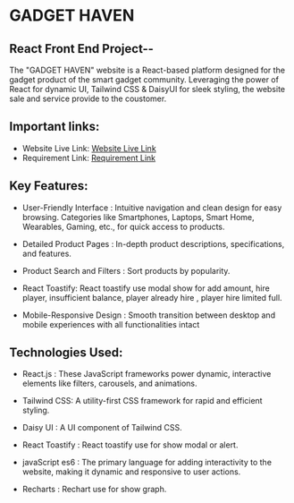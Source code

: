 # GADGET HAVEN

## React Front End Project--

The "GADGET HAVEN" website is a React-based platform designed for the gadget product of the smart gadget community. Leveraging the power of React for dynamic UI, Tailwind CSS & DaisyUI for sleek styling, the website sale and service provide to the coustomer.

## Important links:

- Website Live Link: [Website Live Link](https://gadget-haven-bd.surge.sh/)
- Requirement Link: [Requirement Link](https://jade-ema-74.tiiny.site/)


## Key Features:

- User-Friendly Interface : Intuitive navigation and clean design for easy browsing. Categories like Smartphones, Laptops, Smart Home, Wearables, Gaming, etc., for quick access to products. 

- Detailed Product Pages : In-depth product descriptions, specifications, and features.

- Product Search and Filters : Sort products by popularity.

- React Toastify: React toastify use modal show for add amount, hire player, insufficient balance, player already hire , player hire limited full.

- Mobile-Responsive Design : Smooth transition between desktop and mobile experiences with all functionalities intact

## Technologies Used:

- React.js : These JavaScript frameworks power dynamic, interactive elements like filters, carousels, and animations.

- Tailwind CSS: A utility-first CSS framework for rapid and efficient styling.

- Daisy UI : A UI component of Tailwind CSS.

- React Toastify : React toastify use for show modal or alert.

- javaScript es6 : The primary language for adding interactivity to the website, making it dynamic and responsive to user actions.

- Recharts : Rechart use for show graph.

